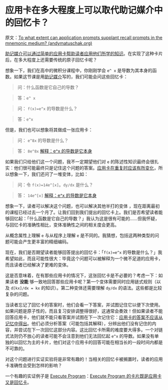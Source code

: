 # 应用卡在多大程度上可以取代助记媒介中的回忆卡？

原文：[To what extent can application prompts supplant recall prompts in the mnemonic medium? (andymatuschak.org)](https://notes.andymatuschak.org/z3ERHM3aC9jCyTR5KpgxTAyXf7kNSkG57SqrR)

[助记媒介可以通过简单的应用卡帮助读者应用他们所学的知识](https://notes.andymatuschak.org/z6Y8xDS2AJyE1d34X99y14Sk1A7YCNas5kFjA)。在实现了这种卡片后，在多大程度上还需要传统的原子回忆卡呢？

想象一下，我们在高中的微积分课程中，你刚刚学会 `e^ x` 是导数为其本身的函数。如果这节课是用[助记媒介](https://notes.andymatuschak.org/z4rRX3qwSSJRsEkdXKwH2shamgHNeRthrMLiF)写的，我们可能会问这些回忆卡：

> 问：什么函数是它自己的导数？

> 答：`e^ x`

> 问： `f(x)=e^x` 的导数是什么？

> 答：`e^x`

但是，我们也可以想象将其做成一张应用卡：

> 问： `e^8x` 的导数是什么？

> 答： `8e^8x` [解释：e^x 的导数是它本身](https://notes.andymatuschak.org/z3ERHM3aC9jCyTR5KpgxTAyXf7kNSkG57SqrR)

如果我们只给他们这一个问题，我不一定期望他们对 `e` 的陈述性知识最终会很扎实：他们很可能最终只是记住这个问题的答案。[应用卡在重复时应该有所变化](https://notes.andymatuschak.org/z7hqxNNJkeS2eta2eVaUx7cGB27axq2bw3h2y)，所以想象一下，我们还问了一堆变体，比如：

> 问：令 `f(x)=14e^[x]`。`dy/dx` 是什么？

> 答： `14e^[x]` [解释：e^x 的导数是它本身](https://notes.andymatuschak.org/z3ERHM3aC9jCyTR5KpgxTAyXf7kNSkG57SqrR)

想象一下，读者可以解决这个问题，也可以解决其他半打的变体 ，现在距离最初的课程已经过去一个月了。让我们回到我们提出的回忆卡上。我们是否希望读者能够回忆起：「什么函数是它自己的导数？」我认为这是很有可能的......但我怀疑，与回忆卡的准确性相比，变体准确性之间的相关度会更高。

从概念属性上理解 `e` 与从程序上理解 `e` 是不同的。我猜想，包括这两种类型的问题可能会产生更丰富的精细编码。

现在，我们是否期望读者能够回答提出的回忆卡：「`f(x)=e^x` 的导数是什么？」我希望如此，而且可能性很大：毕竟这个问题可以被解释为一个微不足道的应用卡，而且读者已经解决了更难的变体。

这是否意味着，在有那些应用卡的情况下，这张回忆卡是不必要的？考虑一下：如果读者 **没能** 够一致地回答那些应用卡呢？第一个变体需要同时应用链式规则（以及 `d[kx]/dx = kx` 的知识）。第二种变体还需要理解 `dy/dx` 的语法。这些都是比较复杂的问题。

当读者忘记了回忆卡的答案时，他们会看一下答案，并试图记住它以便下次使用。如果问题是原子性的，而且复习安排调整得很好，这通常会奏效！但如果读者不能回答应用卡，他们就不能只看答案并试图在下一次记住它：[应用卡的答案不应该从记忆中得出](https://notes.andymatuschak.org/z8kP66eb8mLNQg3tevRg6gN7TETnYFpwyVVNK)。他们必须分析答案（可能包括其解释），分辨出他们没有记住的内容，并尝试在下一次回忆这部分内容。这比回忆卡所需的难度要大得多。一个对链式法则仍不放心的读者可能不会注意到他们无法回忆起 `e^x` 的导数。如果没有单独的以回忆为主的卡片，他们对这个应用卡的回答可能在相当长的一段时间内都是不可靠的。

对这个问题进行实证实验将是非常有趣的！当相关的回忆卡被搁置时，读者的应用卡准确性会受到怎样的影响？

一个有趣的实证例子是 [Execute Program](https://notes.andymatuschak.org/z2LGZ8cXBcQMP7YuAHbeVyCSLZoiMXvQNKCok)：[Execute Program 的卡片既是应用卡又是回忆卡](https://notes.andymatuschak.org/z28P3kw9MjfiPYe7RGhvRnjHNCiLjJi8YA2U2)。